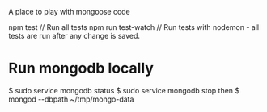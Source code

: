 A place to play with mongoose code

npm test // Run all tests
npm run test-watch // Run tests with nodemon - all tests are run after any change is saved.


# Run mongodb locally
$ sudo service mongodb status
$ sudo service mongodb stop
then
$ mongod --dbpath ~/tmp/mongo-data
